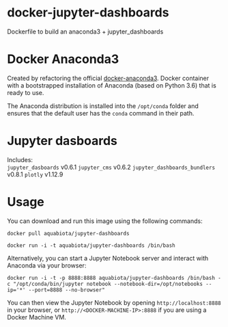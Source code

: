 # docker-jupyter-dashboards
Dockerfile to build an anaconda3 + jupyter_dashboards

# Docker Anaconda3
Created by refactoring the official [docker-anaconda3](https://hub.docker.com/r/continuumio/anaconda3/).
Docker container with a bootstrapped installation of Anaconda (based on Python 3.6) that is ready to use.

The Anaconda distribution is installed into the `/opt/conda` folder and ensures that the default user has the `conda` command in their path.

# Jupyter dasboards
Includes:  
`jupyter_dasboards` v0.6.1
`jupyter_cms` v0.6.2
`jupyter_dashboards_bundlers` v0.8.1
`plotly` v1.12.9

# Usage
You can download and run this image using the following commands:

`docker pull aquabiota/jupyter-dashboards`

`docker run -i -t aquabiota/jupyter-dashboards /bin/bash`

Alternatively, you can start a Jupyter Notebook server and interact with Anaconda via your browser:

    docker run -i -t -p 8888:8888 aquabiota/jupyter-dashboards /bin/bash -c "/opt/conda/bin/jupyter notebook --notebook-dir=/opt/notebooks --ip='*' --port=8888 --no-browser"

You can then view the Jupyter Notebook by opening `http://localhost:8888` in your browser, or `http://<DOCKER-MACHINE-IP>:8888` if you are using a Docker Machine VM.
